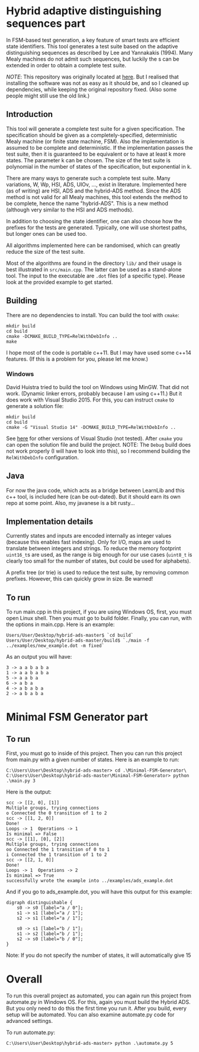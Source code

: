 # Hybrid adaptive distinguishing sequences part

In FSM-based test generation, a key feature of smart tests are efficient state
identifiers. This tool generates a test suite based on the adaptive
distinguishing sequences as described by Lee and Yannakakis (1994). Many Mealy
machines do not admit such sequences, but luckily the s can be extended
in order to obtain a complete test suite.

_NOTE_: This repository was originally located at
[here](https://gitlab.science.ru.nl/moerman/Yannakakis).
But I realised that installing the software was not as easy as it should be,
and so I cleaned up dependencies, while keeping the original repository fixed.
(Also some people might still use the old link.)

## Introduction

This tool will generate a complete test suite for a given specification. The
specification should be given as a completely-specified, deterministic Mealy
machine (or finite state machine, FSM). Also the implementation is assumed to
be complete and deterministic. If the implementation passes the test suite,
then it is guaranteed to be equivalent or to have at least k more states.
The parameter k can be chosen. The size of the test suite is polynomial in the
number of states of the specification, but exponential in k.

There are many ways to generate such a complete test suite. Many variations,
W, Wp, HSI, ADS, UIOv, ..., exist in literature. Implemented here (as of
writing) are HSI, ADS and the hybrid-ADS method. Since the ADS method is not
valid for all Mealy machines, this tool extends the method to be complete,
hence the name "hybrid-ADS". This is a new method (although very similar to the
HSI and ADS methods).

In addition to choosing the state identifier, one can also choose how the
prefixes for the tests are generated. Typically, one will use shortest paths,
but longer ones can be used too.

All algorithms implemented here can be randomised, which can greatly reduce
the size of the test suite.

Most of the algorithms are found in the directory `lib/` and their usage is best
illustrated in `src/main.cpp`. The latter can be used as a stand-alone tool.
The input to the executable are `.dot` files (of a specific type). Please look
at the provided example to get started.

## Building

There are no dependencies to install.
You can build the tool with `cmake`:

```
mkdir build
cd build
cmake -DCMAKE_BUILD_TYPE=RelWithDebInfo ..
make
```

I hope most of the code is portable c++11. But I may have used some c++14
features. (If this is a problem for you, please let me know.)

### Windows

David Huistra tried to build the tool on Windows using MinGW. That did not
work. (Dynamic linker errors, probably because I am using c++11.) But it does
work with Visual Studio 2015. For this, you can instruct `cmake` to generate
a solution file:

```
mkdir build
cd build
cmake -G "Visual Studio 14" -DCMAKE_BUILD_TYPE=RelWithDebInfo ..
```

See [here](https://cmake.org/cmake/help/latest/manual/cmake-generators.7.html)
for other versions of Visual Studio (not tested). After `cmake` you can open
the solution file and build the project. NOTE: The `Debug` build does not work
properly (I will have to look into this), so I recommend building the
`RelWithDebInfo` configuration.

## Java

For now the java code, which acts as a bridge between LearnLib and this c++
tool, is included here (can be out-dated). But it should earn its own repo at
some point. Also, my javanese is a bit rusty...

## Implementation details

Currently states and inputs are encoded internally as integer values (because
this enables fast indexing). Only for I/O, maps are used to translate between
integers and strings. To reduce the memory footprint `uint16_t`s are used, as
the range is big enough for our use cases (`uint8_t` is clearly too small for
the number of states, but could be used for alphabets).

A prefix tree (or trie) is used to reduce the test suite, by removing common
prefixes. However, this can quickly grow in size. Be warned!

## To run

To run main.cpp in this project, if you are using Windows OS, first, you must open Linux shell. Then you must go to build folder. Finally, you can run, with the options in main.cpp. Here is an example:

```
Users/User/Desktop/hybrid-ads-master$ `cd build`
Users/User/Desktop/hybrid-ads-master/build$ `./main -f ../examples/new_example.dot -m fixed`
```

As an output you will have:

```
3 -> a a b a b a
1 -> a a b a b a
5 -> a a b a
6 -> a b a
4 -> a b a b a
2 -> a b a b a
```

# Minimal FSM Generator part

## To run

First, you must go to inside of this project. Then you can run this project from main.py with a given number of states.
Here is an example to run:

```
C:\Users\User\Desktop\hybrid-ads-master> cd .\Minimal-FSM-Generator\
C:\Users\User\Desktop\hybrid-ads-master\Minimal-FSM-Generator> python .\main.py 3
```

Here is the output:

```
scc -> [[2, 0], [1]]
Multiple groups, trying connections
o Connected the 0 transition of 1 to 2
scc -> [[1, 2, 0]]
Done!
Loops -> 1  Operations -> 1
Is minimal => False
scc -> [[1], [0], [2]]
Multiple groups, trying connections
oo Connected the 1 transition of 0 to 1
i Connected the 1 transition of 1 to 2
scc -> [[2, 1, 0]]
Done!
Loops -> 1  Operations -> 2
Is minimal => True
successfully wrote the example into ../examples/ads_example.dot
```

And if you go to ads_example.dot, you will have this output for this example:

```
digraph distinguishable {
	s0 -> s0 [label="a / 0"];
	s1 -> s1 [label="a / 1"];
	s2 -> s1 [label="a / 1"];

	s0 -> s1 [label="b / 1"];
	s1 -> s2 [label="b / 1"];
	s2 -> s0 [label="b / 0"];
}
```

Note: If you do not specify the number of states, it will automatically give 15

# Overall

To run this overall project as automated, you can again run this project from automate.py in Windows OS.
For this, again you must build the Hybrid ADS. But you only need to do this the first time you run it.
After you build, every setup will be automated. You can also examine automate.py code for advanced settings.

To run automate.py:

```
C:\Users\User\Desktop\hybrid-ads-master> python .\automate.py 5
```
